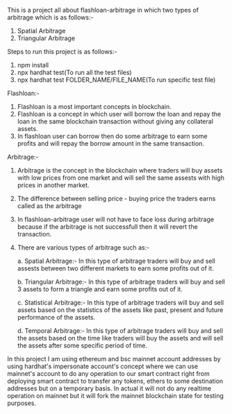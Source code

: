 This is a project all about flashloan-arbitrage in which two types of arbitrage which is as follows:- 
1. Spatial Arbitrage
2. Triangular Arbitrage

Steps to run this project is as follows:- 
1. npm install
2. npx hardhat test(To run all the test files)
3. npx hardhat test FOLDER_NAME/FILE_NAME(To run specific test file)

Flashloan:-

1. Flashloan is a most important concepts in blockchain.
2. Flashloan is a concept in which user will borrow the loan and repay the loan in the same blockchain transaction without giving any collateral assets.
3. In flashloan user can borrow then do some arbitrage to earn some profits and will repay the borrow amount in the same transaction.

Arbitrage:- 

1. Arbitrage is the concept in the blockchain where traders will buy assets with low prices from one market and will sell the same assests with high prices in another market.
2. The difference between selling price - buying price the traders earns called as the arbitrage 
3. In flashloan-arbitrage user will not have to face loss during arbitrage because if the arbitrage is not successfull then it will revert the transaction.
4. There are various types of arbitrage such as:- 

    a. Spatial Arbitrage:- In this type of arbitrage traders will buy and sell assests between two different markets to earn some profits out of it.

    b. Triangular Arbitrage:- In this type of arbitrage traders will buy and sell 3 assets to form  a triangle and earn some profits out of it.

    c. Statistical Arbitrage:- In this type of arbitrage traders will buy and sell assets based on the statistics of the assets like past, present and future performance of the assets.

    d. Temporal Arbitrage:- In this type of arbitrage traders will buy and sell the assets based on the time like traders will buy the assets and will sell the assets after some specific period of time.

In this project I am using ethereum and bsc mainnet account addresses by using hardhat's impersonate account's concept where we can use mainnet's account to do any operation to our smart contract right from deploying smart contract to transfer any tokens, ethers to some destination addresses but on a temporary basis. 
In actual it will not do any realtime operation on mainnet but it will fork the mainnet blockchain state for testing purposes.
